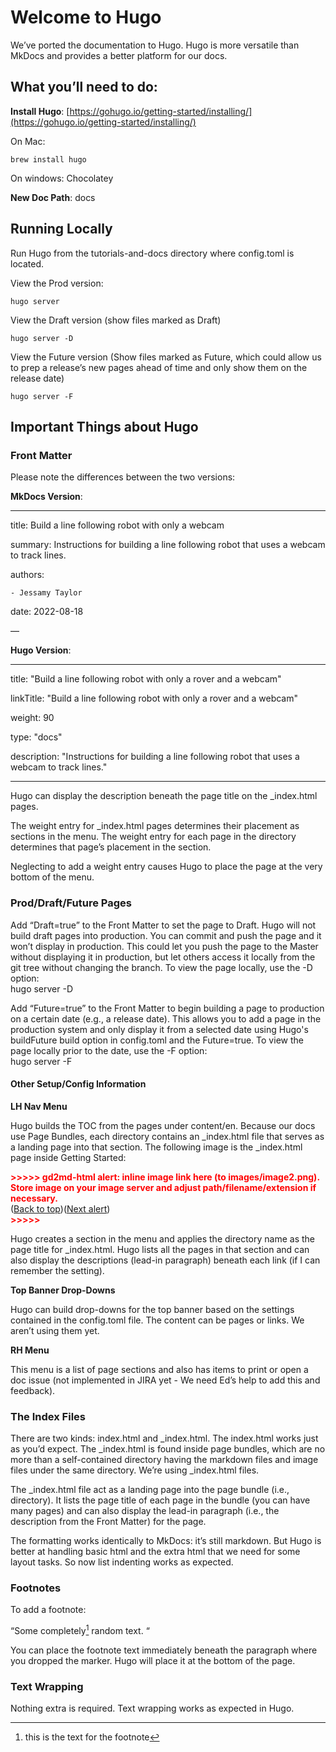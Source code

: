 # Welcome to Hugo

We’ve ported the documentation to Hugo. Hugo is more versatile than MkDocs and provides a better platform for our docs.

## What you’ll need to do:

**Install Hugo**: [https://gohugo.io/getting-started/installing/](https://gohugo.io/getting-started/installing/)

On Mac: 
```
brew install hugo
```

On windows: Chocolatey

**New Doc Path**: docs

## Running Locally

Run Hugo from the tutorials-and-docs directory where config.toml is located.

View the Prod version:

```
hugo server
```

View the Draft version (show files marked as Draft)

```
hugo server -D
```

View the Future version (Show files marked as Future, which could allow us to prep a release’s new pages ahead of time and only show them on the release date)

```
hugo server -F
```


## Important Things about Hugo


### Front Matter

Please note the differences between the two versions:  

**MkDocs Version**:

---

title: Build a line following robot with only a webcam

summary: Instructions for building a line following robot that uses a webcam to track lines.

authors:

    - Jessamy Taylor

date: 2022-08-18

—

**Hugo Version**:

---

title: "Build a line following robot with only a rover and a webcam"

linkTitle: "Build a line following robot with only a rover and a webcam"

weight: 90

type: "docs"

description: "Instructions for building a line following robot that uses a webcam to track lines."

---

Hugo can display the description beneath the page title on the _index.html pages.

The weight entry for  _index.html pages determines their placement as sections in the menu. The weight entry for each page in the directory determines that page’s placement in the section.

Neglecting to add a weight entry causes Hugo to place the page at the very bottom of the menu. 

### Prod/Draft/Future Pages

Add “Draft=true” to the Front Matter to set the page to Draft. Hugo will not build draft pages into production. You can commit and push the page and it won’t display in production. This could let you push the page to the Master without displaying it in production, but let others access it locally from the git tree without changing the branch. To view the page locally, use the -D option: \
hugo server -D

Add “Future=true” to the Front Matter to begin building a page to production on a certain date (e.g., a release date). This allows you to add a page in the production system and only display it from a selected date using Hugo's buildFuture build option in config.toml and the Future=true. To view the page locally prior to the date, use the -F option: \
hugo server -F

#### Other Setup/Config Information

**LH Nav Menu**

Hugo builds the TOC from the pages under content/en. Because our docs use Page Bundles, each directory contains an _index.html file that serves as a landing page into that section. The following image is the _index.html page inside Getting Started:

<p id="gdcalert2" ><span style="color: red; font-weight: bold">>>>>>  gd2md-html alert: inline image link here (to images/image2.png). Store image on your image server and adjust path/filename/extension if necessary. </span><br>(<a href="#">Back to top</a>)(<a href="#gdcalert3">Next alert</a>)<br><span style="color: red; font-weight: bold">>>>>> </span></p>

Hugo creates a section in the menu and applies the directory name as the page title for _index.html. Hugo lists all the pages in that section and can also display the descriptions (lead-in paragraph) beneath each link (if I can remember the setting).

**Top Banner Drop-Downs**

Hugo can build drop-downs for the top banner based on the settings contained in the config.toml file. The content can be pages or links. We aren’t using them yet.

**RH Menu**

This menu is a list of page sections and also has items to print or open a doc issue (not implemented in JIRA yet - We need Ed’s help to add this and feedback).


### The Index Files

There are two kinds: index.html and _index.html. The index.html works just as you’d expect. The _index.html is found inside page bundles, which are no more than a self-contained directory having the markdown files and image files under the same directory. We’re using _index.html files.

The _index.html file act as a landing page into the page bundle (i.e., directory). It lists the page title of each page in the bundle (you can have many pages) and can also display the lead-in paragraph (i.e., the description from the Front Matter) for the page.

The formatting works identically to MkDocs: it’s still markdown. But Hugo is better at handling basic html and the extra html that we need for some layout tasks. So now list indenting works as expected.


### Footnotes

To add a footnote:

“Some completely[^mfn] random text. “

[^mfn]: this is the text for the footnote

You can place the footnote text immediately beneath the paragraph where you dropped the marker. Hugo will place it at the bottom of the page.


### Text Wrapping

Nothing extra is required. Text wrapping works as expected in Hugo.


